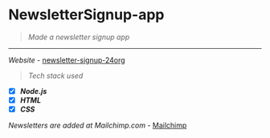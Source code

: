 # NewsletterSignup-app
>_Made a newsletter signup app_
----
_Website_ - [newsletter-signup-24org](https://newsletter-signup-24org.herokuapp.com/)
>_Tech stack used_
 
- [x] **_Node.js_**
- [x] **_HTML_**
- [x] **_CSS_**

_Newsletters are added at Mailchimp.com_ - 
[Mailchimp](https://mailchimp.com/)
